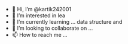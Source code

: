 - 👋 Hi, I’m @kartik242001
- 👀 I’m interested in lea
- 🌱 I’m currently learning ... data structure and 
- 💞️ I’m looking to collaborate on ...
- 📫 How to reach me ...

<!---
kartik242001/kartik242001 is a ✨ special ✨ repository because its `README.md` (this file) appears on your GitHub profile.
You can click the Preview link to take a look at your changes.
--->
